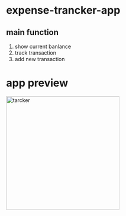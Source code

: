 # expense-trancker-app 
## main function
  1. show current banlance
  2. track transaction
  3. add new transaction


# app preview
<img width="306" alt="tarcker " src="https://user-images.githubusercontent.com/93109500/220642200-33440cf6-c668-4d34-9120-064fba5188a7.png">

